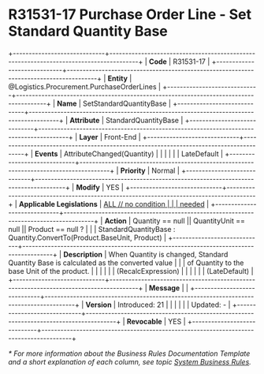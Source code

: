 ﻿---
erp.type: front-end-business-rule
erp.entity: Logistics.Procurement.PurchaseOrderLines
---

# R31531-17 Purchase Order Line - Set Standard Quantity Base
+-----------------------------+---------------------------------------------------------------------------------------+
| **Code**                    | R31531-17                                                                             |
+-----------------------------+---------------------------------------------------------------------------------------+
| **Entity**                  | @Logistics.Procurement.PurchaseOrderLines                                                                     |
+-----------------------------+---------------------------------------------------------------------------------------+
| **Name**                    | SetStandardQuantityBase                                                               |
+-----------------------------+---------------------------------------------------------------------------------------+
| **Attribute**               | StandardQuantityBase                                                                  |
+-----------------------------+---------------------------------------------------------------------------------------+
| **Layer**                   | Front-End                                                                             |
+-----------------------------+---------------------------------------------------------------------------------------+
| **Events**                  | AttributeChanged(Quantity)                                                            |
|                             |                                                                                       |
|                             | LateDefault                                                                           |
+-----------------------------+---------------------------------------------------------------------------------------+
| **Priority**                | Normal                                                                                |
+-----------------------------+---------------------------------------------------------------------------------------+
| **Modify**                  | YES                                                                                   |
+-----------------------------+---------------------------------------------------------------------------------------+
| **Applicable Legislations** | [ALL // no condition                                                                  |
|                             | needed](https://confluence.erp.net/display/techdoc/Country+Specific+Functionality)    |
+-----------------------------+---------------------------------------------------------------------------------------+
| **Action**                  | Quantity == null \|\| QuantityUnit == null \|\| Product == null ?                     |
|                             | StandardQuantityBase : Quantity.ConvertTo(Product.BaseUnit, Product)                  |
+-----------------------------+---------------------------------------------------------------------------------------+
| **Description**             | When Quantity is changed, Standard Quantity Base is calculated as the converted value |
|                             | of Quantity to the base Unit of the product.                                          |
|                             |                                                                                       |
|                             | (RecalcExpression)                                                                    |
|                             |                                                                                       |
|                             | (LateDefault)                                                                         |
+-----------------------------+---------------------------------------------------------------------------------------+
| **Message**                 |                                                                                       |
+-----------------------------+---------------------------------------------------------------------------------------+
| **Version**                 | Introduced: 21                                                                        |
|                             |                                                                                       |
|                             | Updated: -                                                                            |
+-----------------------------+---------------------------------------------------------------------------------------+
| **Revocable**               | YES                                                                                   |
+-----------------------------+---------------------------------------------------------------------------------------+

*\* For more information about the Business Rules Documentation Template and a short explanation of each column, see
topic [System Business Rules](../templates/template-description-system-business-rules.md).*

  

  

